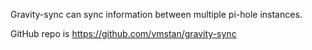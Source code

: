 Gravity-sync can sync information between multiple pi-hole instances. 

GitHub repo is <https://github.com/vmstan/gravity-sync>